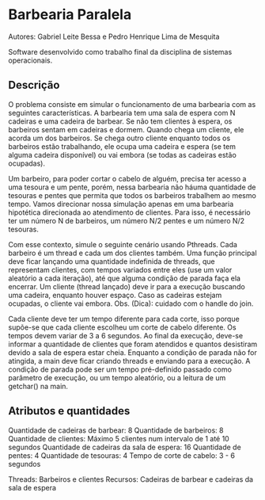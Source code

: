 # Barbearia Paralela

Autores: Gabriel Leite Bessa e Pedro Henrique Lima de Mesquita

Software desenvolvido como trabalho final da disciplina de sistemas operacionais.

## Descrição

O problema consiste em simular o funcionamento de uma barbearia com as seguintes características. A barbearia tem uma sala de espera com N cadeiras e uma  cadeira de barbear. Se não tem clientes à espera, os barbeiros sentam em cadeiras e dormem. Quando chega um cliente, ele acorda um dos barbeiros. Se chega outro cliente enquanto todos os barbeiros estão trabalhando, ele ocupa uma cadeira e espera (se tem alguma cadeira disponível) ou vai embora (se todas as cadeiras estão ocupadas).

Um barbeiro, para poder cortar o cabelo de alguém, precisa ter acesso a uma tesoura e um pente, porém, nessa barbearia não háuma quantidade de tesouras e pentes que permita que todos os barbeiros trabalhem ao mesmo tempo. Vamos direcionar nossa simulação apenas em uma barbearia hipotética direcionada ao atendimento de clientes. Para isso, é necessário ter um número N de barbeiros, um número N/2 pentes e um número N/2 tesouras.

Com esse contexto, simule o seguinte cenário usando Pthreads. Cada barbeiro é um thread e cada um dos clientes também. Uma função principal deve ficar lançando uma quantidade indefinida de threads, que representam clientes, com tempos variados entre eles (use um valor aleatório a cada iteração), até que alguma condição de parada faça ela encerrar. Um cliente (thread lançado) deve ir para a execução buscando uma cadeira, enquanto houver espaço. Caso as cadeiras estejam ocupadas, o cliente vai embora. Obs. (Dica): cuidado com o handle do join.

Cada cliente deve ter um tempo diferente para cada corte, isso porque supõe-se que cada cliente escolheu um corte de cabelo diferente. Os tempos devem variar de 3 a 6 segundos. Ao final da execução, deve-se informar a quantidade de clientes que foram atendidos e quantos desistiram devido a sala de espera estar cheia. Enquanto a condição de parada não for atingida, a main deve ficar criando threads e enviando para a execução. A condição de parada pode ser um tempo pré-definido passado como parâmetro de execução, ou um tempo aleatório, ou a leitura de um getchar() na main.

## Atributos e quantidades

Quantidade de cadeiras de barbear: 8
Quantidade de barbeiros: 8
Quantidade de clientes: Máximo 5 clientes num intervalo de 1 até 10 segundos
Quantidade de cadeiras da sala de espera: 16
Quantidade de pentes: 4
Quantidade de tesouras: 4
Tempo de corte de cabelo: 3 - 6 segundos

Threads: Barbeiros e clientes
Recursos: Cadeiras de barbear e cadeiras da sala de espera














